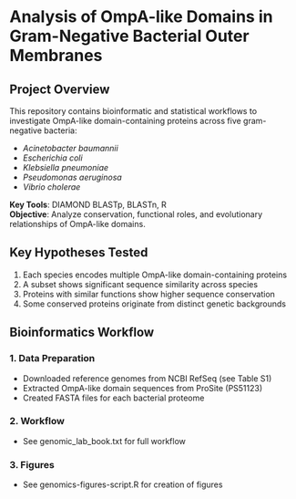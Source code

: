 # Analysis of OmpA-like Domains in Gram-Negative Bacterial Outer Membranes

## Project Overview
This repository contains bioinformatic and statistical workflows to investigate OmpA-like domain-containing proteins across five gram-negative bacteria:
- *Acinetobacter baumannii*  
- *Escherichia coli*  
- *Klebsiella pneumoniae*  
- *Pseudomonas aeruginosa*  
- *Vibrio cholerae*  

**Key Tools**: DIAMOND BLASTp, BLASTn, R  
**Objective**: Analyze conservation, functional roles, and evolutionary relationships of OmpA-like domains.

## Key Hypotheses Tested
1. Each species encodes multiple OmpA-like domain-containing proteins
2. A subset shows significant sequence similarity across species
3. Proteins with similar functions show higher sequence conservation
4. Some conserved proteins originate from distinct genetic backgrounds


## Bioinformatics Workflow

### 1. Data Preparation
- Downloaded reference genomes from NCBI RefSeq (see Table S1)
- Extracted OmpA-like domain sequences from ProSite (PS51123)
- Created FASTA files for each bacterial proteome

### 2. Workflow
- See genomic_lab_book.txt for full workflow

### 3. Figures
- See genomics-figures-script.R for creation of figures

